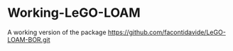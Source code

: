 # Working-LeGO-LOAM
A working version of the package https://github.com/facontidavide/LeGO-LOAM-BOR.git
